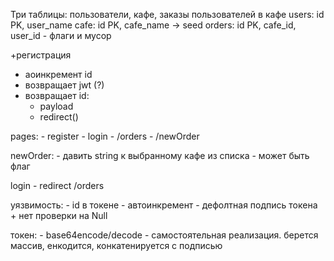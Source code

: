 Три таблицы: пользователи, кафе, заказы пользователей в кафе
users: id PK, user_name
cafe: id PK, cafe_name -> seed
orders: id PK, cafe_id, user_id - флаги и мусор

+регистрация 
   - аоинкремент id
   - возвращает jwt (?)
   - возвращает id:
     - payload
     - redirect()

pages:
    - register
    - login
    - /orders
    - /newOrder

newOrder:
    - давить string к выбранному кафе из списка
    - может быть флаг

login
    - redirect /orders

уязвимость:
    - id в токене - автоинкремент
    - дефолтная подпись токена + нет проверки на Null
    

токен:
    - base64encode/decode
    - самостоятельная реализация. берется массив, енкодится, конкатенируется с подписью
